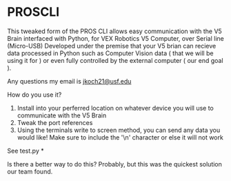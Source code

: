 # PROSCLI

This tweaked form of the PROS CLI allows easy communication with the V5 Brain interfaced with Python, for VEX Robotics V5 Computer, over Serial line (Micro-USB) Developed under the premise that your V5 brian can recieve data processed in Python such as Computer Vision data ( that we will be using it for ) or even fully controlled by the external computer ( our end goal ).

Any questions my email is jkoch21@usf.edu

How do you use it?

1. Install into your perferred location on whatever device you will use to communicate with the V5 Brain
2. Tweak the port references
3. Using the terminals write to screen method, you can send any data you would like! Make sure to include the '\n' character or else it will not work

See test.py *


Is there a better way to do this? Probably, but this was the quickest solution our team found.
